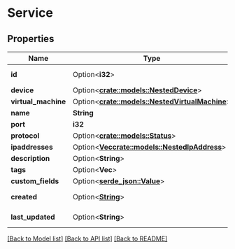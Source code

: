 # Service

## Properties

Name | Type | Description | Notes
------------ | ------------- | ------------- | -------------
**id** | Option<**i32**> |  | [optional][readonly]
**device** | Option<[**crate::models::NestedDevice**](NestedDevice.md)> |  | [optional]
**virtual_machine** | Option<[**crate::models::NestedVirtualMachine**](NestedVirtualMachine.md)> |  | [optional]
**name** | **String** |  | 
**port** | **i32** |  | 
**protocol** | Option<[**crate::models::Status**](Status.md)> |  | [optional]
**ipaddresses** | Option<[**Vec<crate::models::NestedIpAddress>**](NestedIPAddress.md)> |  | [optional]
**description** | Option<**String**> |  | [optional]
**tags** | Option<**Vec<String>**> |  | [optional]
**custom_fields** | Option<[**serde_json::Value**](.md)> |  | [optional]
**created** | Option<[**String**](string.md)> |  | [optional][readonly]
**last_updated** | Option<**String**> |  | [optional][readonly]

[[Back to Model list]](../README.md#documentation-for-models) [[Back to API list]](../README.md#documentation-for-api-endpoints) [[Back to README]](../README.md)


